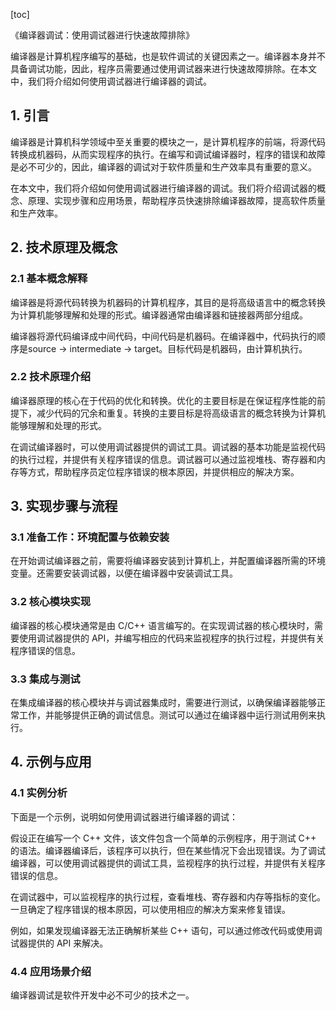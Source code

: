 
[toc]                    
                
                
《编译器调试：使用调试器进行快速故障排除》

编译器是计算机程序编写的基础，也是软件调试的关键因素之一。编译器本身并不具备调试功能，因此，程序员需要通过使用调试器来进行快速故障排除。在本文中，我们将介绍如何使用调试器进行编译器的调试。

## 1. 引言

编译器是计算机科学领域中至关重要的模块之一，是计算机程序的前端，将源代码转换成机器码，从而实现程序的执行。在编写和调试编译器时，程序的错误和故障是必不可少的，因此，编译器的调试对于软件质量和生产效率具有重要的意义。

在本文中，我们将介绍如何使用调试器进行编译器的调试。我们将介绍调试器的概念、原理、实现步骤和应用场景，帮助程序员快速排除编译器故障，提高软件质量和生产效率。

## 2. 技术原理及概念

### 2.1 基本概念解释

编译器是将源代码转换为机器码的计算机程序，其目的是将高级语言中的概念转换为计算机能够理解和处理的形式。编译器通常由编译器和链接器两部分组成。

编译器将源代码编译成中间代码，中间代码是机器码。在编译器中，代码执行的顺序是source -> intermediate -> target。目标代码是机器码，由计算机执行。

### 2.2 技术原理介绍

编译器原理的核心在于代码的优化和转换。优化的主要目标是在保证程序性能的前提下，减少代码的冗余和重复。转换的主要目标是将高级语言的概念转换为计算机能够理解和处理的形式。

在调试编译器时，可以使用调试器提供的调试工具。调试器的基本功能是监视代码的执行过程，并提供有关程序错误的信息。调试器可以通过监视堆栈、寄存器和内存等方式，帮助程序员定位程序错误的根本原因，并提供相应的解决方案。

## 3. 实现步骤与流程

### 3.1 准备工作：环境配置与依赖安装

在开始调试编译器之前，需要将编译器安装到计算机上，并配置编译器所需的环境变量。还需要安装调试器，以便在编译器中安装调试工具。

### 3.2 核心模块实现

编译器的核心模块通常是由 C/C++ 语言编写的。在实现调试器的核心模块时，需要使用调试器提供的 API，并编写相应的代码来监视程序的执行过程，并提供有关程序错误的信息。

### 3.3 集成与测试

在集成编译器的核心模块并与调试器集成时，需要进行测试，以确保编译器能够正常工作，并能够提供正确的调试信息。测试可以通过在编译器中运行测试用例来执行。

## 4. 示例与应用

### 4.1 实例分析

下面是一个示例，说明如何使用调试器进行编译器的调试：

假设正在编写一个 C++ 文件，该文件包含一个简单的示例程序，用于测试 C++ 的语法。编译器编译后，该程序可以执行，但在某些情况下会出现错误。为了调试编译器，可以使用调试器提供的调试工具，监视程序的执行过程，并提供有关程序错误的信息。

在调试器中，可以监视程序的执行过程，查看堆栈、寄存器和内存等指标的变化。一旦确定了程序错误的根本原因，可以使用相应的解决方案来修复错误。

例如，如果发现编译器无法正确解析某些 C++ 语句，可以通过修改代码或使用调试器提供的 API 来解决。

### 4.4 应用场景介绍

编译器调试是软件开发中必不可少的技术之一。

